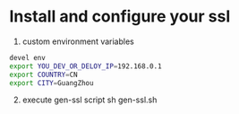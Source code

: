# Install and configure your ssl

1. custom environment variables
```sh
devel env
export YOU_DEV_OR_DELOY_IP=192.168.0.1
export COUNTRY=CN
export CITY=GuangZhou
```

2. execute gen-ssl script
sh gen-ssl.sh
